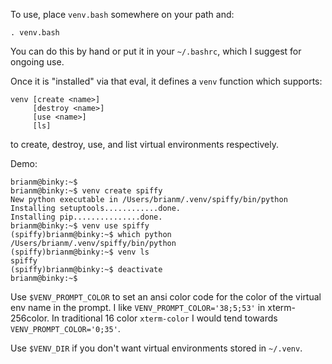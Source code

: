 To use, place <code>venv.bash</code> somewhere on your path and:

    . venv.bash
    
You can do this by hand or put it in your <code>~/.bashrc</code>,
which I suggest for ongoing use.

Once it is "installed" via that eval, it defines a <code>venv</code>
function which supports:

    venv [create <name>]
         [destroy <name>]
         [use <name>]
         [ls]
         
to create, destroy, use, and list virtual environments respectively.

Demo:

    brianm@binky:~$
    brianm@binky:~$ venv create spiffy
    New python executable in /Users/brianm/.venv/spiffy/bin/python
    Installing setuptools............done.
    Installing pip...............done.
    brianm@binky:~$ venv use spiffy
    (spiffy)brianm@binky:~$ which python
    /Users/brianm/.venv/spiffy/bin/python
    (spiffy)brianm@binky:~$ venv ls
    spiffy
    (spiffy)brianm@binky:~$ deactivate 
    brianm@binky:~$ 

Use <code>$VENV_PROMPT_COLOR</code> to set an ansi color code for the
color of the virtual env name in the prompt. I like
<code>VENV_PROMPT_COLOR='38;5;53'</code> in xterm-256color. In
traditional 16 color <code>xterm-color</code> I would tend towards
<code>VENV_PROMPT_COLOR='0;35'</code>.

Use <code>$VENV_DIR</code> if you don't want virtual environments
stored in <code>~/.venv</code>.

